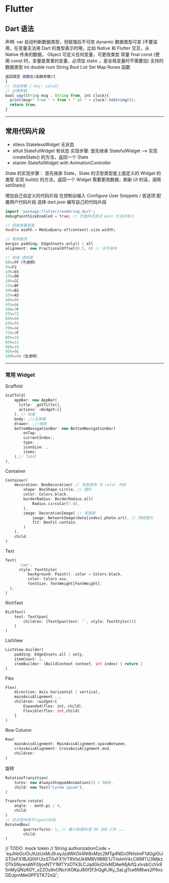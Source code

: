 # Flutter

## Dart 语法

声明:
var 自动判断数据类型，但赋值后不可改
dynamic 数据类型可变 (不要滥用，在变量无法用 Dart 的类型表示时用，比如 Native 和 Flutter 交互，从 Native 传来的数据。
Object 可定义任何变量，可更改类型
常量 final const (使用 const 时，变量是类里的变量，必须加 static ，是全局变量时不需要加)
支持的数据类型
int double num String Bool List Set Map Runes
函数

```js
返回类型 函数名(函数参数){
}
// 可选参数 { key: value}
// 必填参数
bool say(String msg , String from, int clock){
  print(msg+" from " + from + " at " + clock?.toString());
  return true;
}
```

---

## 常用代码片段

- stless StatelessWidget 无状态
- stfull StatefulWidget 有状态 实现步骤: 首先继承 StatefulWidget --> 实现 createState() 的方法，返回一个 State
- stanim StatefulWidget with AnimationController

State 的实现步骤：
首先继承 State，State 的泛型类型是上面定义的 Widget 的类型
实现 build() 的方法，返回一个 Widget
需要更改数据，刷新 UI 的话，调用 setState()

增加自己自定义的代码片段
在控制台输入 Configure User Snippets / 首选项:配置用户代码片段
选择 dart.json
编写自己的代码片段

```dart
import 'package:flutter/rendering.dart';
debugPaintSizeEnabled = true; // 页面样式调试 main 方法中加入

// 获取屏幕宽度
double width = MediaQuery.of(context).size.width;

// 常用属性
margin padding: EdgeInsets.only() | all
alignment: new FractionalOffset(0.5, 0) // 水平居中

// 色值 透明度
00%=FF（不透明）
5%=F2
10%=E5
15%=D8
20%=CC
25%=BF
30%=B2
35%=A5
40%=99
45%=8c
50%=7F
55%=72
60%=66
65%=59
70%=4c
75%=3F
80%=33
85%=21
90%=19
95%=0c
100%=00（全透明）

```

---

### 常用 Widget

Scaffold

```dart
Scaffold(
    appBar: new AppBar(
      title: _getTitle(),
      actions: <Widget>[]
    ), // 标题
    body: ,//主屏幕
    drawer: ,//抽屉
    bottomNavigationBar: new BottomNavigationBar(
        onTap: ,
        currentIndex:,
        type: ,
        iconSize: ,
        items:
    ),// Tab栏
),
```

Container

```dart
Container(
    decoration: BoxDecoration( // 背景装饰 与 color 冲突
        shape: BoxShape.circle, // 圆形
        color: Colors.black,
        borderRadius: BorderRadius.all(
            Radius.circular(7.0),
        ),
        image: DecorationImage( // 背景图
            image: NetworkImage(data[index].photo.url), // 网络图片
            fit: BoxFit.contain,
        )
    ),
    child:
)

```

Text

```dart
Text(
      'xxx',
      style: TextStyle(
          background: Paint()..color = Colors.black,
          color: Colors.xxx,
          fontSize, fontWeight[FontWeight],
  ),
)
```

RichText

```dart
RichText(
    text: TextSpan(
        children: [TextSpan(text: '', style: TextStyle())]
    )
)
```

ListView

```dart
ListView.builder(
    padding: EdgeInsets.all | only,
    itemCount: 1,
    itemBuilder: (BuildContext context, int index) { return }
)
```

Flex

```dart
Flex(
    direction: Axis.horizontal | vertical,
    mainAxisAlignment...,
    children: <widget>[
        Expanded(flex: int，child),
        Flexible(flex: int,child)
    ]
)
```

Row Column

```dart
Row(
    mainAxisAlignment: MainAxisAlignment.spaceBetween,
    crossAxisAlignment: CrossAxisAlignment.end,
    children:
)
```

旋转

```dart
RotationTransition(
    turns: new AlwaysStoppedAnimation(15 / 360),
    child: new Text("Lorem ipsum"),
)

Transform.rotate(
    angle: - math.pi / 4,
    child:
)
// 优点是作用于layout阶段
RotatedBox(
        quarterTurns: 1, // 最小角度90度 90 180 270 。。。
        child:
)
```

// TODO: mock token
// String authorizationCode = 'eyJhbGciOiJIUzUxMiJ9.eyJzdWIiOiI4Nl8xMzc2MTg4NDc0NiIsImF1dGgiOiJST0xFX1BJQ0tFUixST0xFX1VTRVIsUk9MRV9BRE1JTiIsImV4cCI6MTU3MjkzOTk5NywiaWF0IjoxNTY1MTYzOTk3LCJqdGkiOiIxMDAwMjAifQ.xlvsbCcVx95nMyQNz6OY_xZZOu9xONchXOKpJ80fSf3rQgKJKy_SaLgTce6M8ws2P9xsDDJpmMei0PF5TK72sQ';